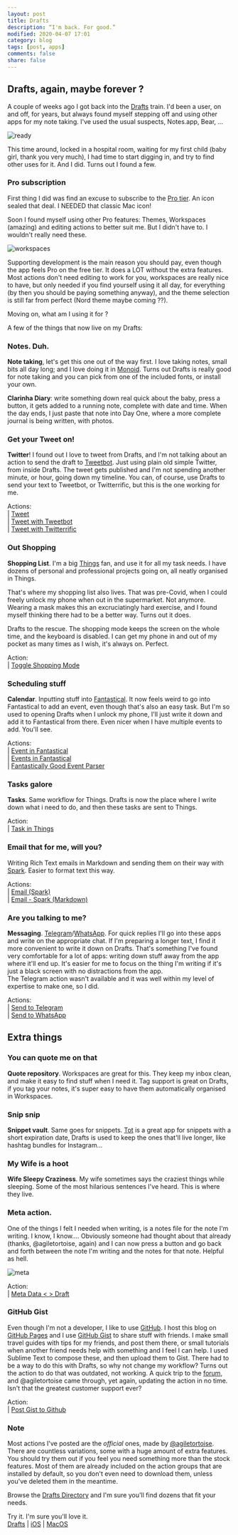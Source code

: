 ```yaml
---
layout: post
title: Drafts
description: “I'm back. For good.”
modified: 2020-04-07 17:01
category: blog
tags: [post, apps]
comments: false
share: false
---
```


## Drafts, again, maybe forever ?

A couple of weeks ago I got back into the [Drafts](https://getdrafts.com) train. I'd been a user, on and off, for years, but always found myself stepping off and using other apps for my note taking. I've used the usual suspects, Notes.app, Bear, ...

![ready](https://raw.githubusercontent.com/maique/xanatoNet/master/docs/images/drafts-ready.png)

This time around, locked in a hospital room, waiting for my first child (baby girl, thank you very much), I had time to start digging in, and try to find other uses for it. And I did. Turns out I found a few. 

### Pro subscription 
First thing I did was find an excuse to subscribe to the [Pro tier](https://docs.getdrafts.com/draftspro). An icon sealed that deal. I NEEDED that classic Mac icon!

Soon I found myself using other Pro features: Themes, Workspaces (amazing) and editing actions to better suit me. But I didn't have to. I wouldn't really need these. 

![workspaces](https://raw.githubusercontent.com/maique/xanatoNet/master/docs/images/drafts-workspaces.png)

Supporting development is the main reason you should pay, even though the app feels Pro on the free tier. It does a LOT without the extra features. Most actions don't need editing to work for you, workspaces are really nice to have, but only needed if you find yourself using it all day, for everything (by then you should be paying something anyway), and the theme selection is still far from perfect (Nord theme maybe coming ??). 

Moving on, what am I using it for ? 

A few of the things that now live on my Drafts:

### Notes. Duh. 
**Note taking**, let's get this one out of the way first. 
I love taking notes, small bits all day long; and I love doing it in [Monoid](https://larsenwork.com/monoid/). Turns out Drafts is really good for note taking and you can pick from one of the included fonts, or install your own.

**Clarinha Diary**: write something down real quick about the baby, press a button, it gets added to a running note, complete with date and time. When the day ends, I just paste that note into Day One, where a more complete journal is being written, with photos.

### Get your Tweet on!
**Twitter**! I found out I love to tweet from Drafts, and I'm not talking about an action to send the draft to [Tweetbot](https://tapbots.com/tweetbot/). Just using plain old simple Twitter, from inside Drafts. The tweet gets published and I'm not spending another minute, or hour, going down my timeline. 
You can, of course, use Drafts to send your text to Tweetbot, or Twitterrific, but this is the one working for me.

Actions:  
| [Tweet](https://actions.getdrafts.com/a/1E5)  
| [Tweet with Tweetbot](https://actions.getdrafts.com/a/1CT)  
| [Tweet with Twitterrific](https://actions.getdrafts.com/a/1CU)  

### Out Shopping 
**Shopping List**. I'm a big [Things](https://culturedcode.com/things/) fan, and use it for all my task needs. I have dozens of personal and professional projects going on, all neatly organised in Things. 

That's where my shopping list also lives. That was pre-Covid, when I could freely unlock my phone when out in the supermarket. Not anymore. Wearing a mask makes this an excruciatingly hard exercise, and I found myself thinking there had to be a better way. Turns out it does.

Drafts to the rescue. The shopping mode keeps the screen on the whole time, and the keyboard is disabled. I can get my phone in and out of my pocket as many times as I wish, it's always on. Perfect.

Action:  
| [Toggle Shopping Mode](https://actions.getdrafts.com/a/1OR)  

### Scheduling stuff
**Calendar**. Inputting stuff into [Fantastical](https://flexibits.com/fantastical). It now feels weird to go into Fantastical to add an event, even though that's also an easy task. But I'm so used to opening Drafts when I unlock my phone, I'll just write it down and add it to Fantastical from there. Even nicer when I have multiple events to add. You'll see. 

Actions:  
| [Event in Fantastical](https://actions.getdrafts.com/a/1CM)  
| [Events in Fantastical](https://actions.getdrafts.com/a/1ED)  
| [Fantastically Good Event Parser](https://actions.getdrafts.com/a/1Lk)  

### Tasks galore
**Tasks**. Same workflow for Things. Drafts is now the place where I write down what i need to do, and then these tasks are sent to Things. 

Action:  
| [Task in Things](https://actions.getdrafts.com/a/1CO)  

### Email that for me, will you?
Writing Rich Text emails in Markdown and sending them on their way with [Spark](https://sparkmailapp.com). Easier to format text this way. 

Actions:  
| [Email (Spark)](https://actions.getdrafts.com/a/1J3)  
| [Email - Spark (Markdown)](https://actions.getdrafts.com/a/1JR)  

### Are you talking to me?
**Messaging**. [Telegram](https://telegram.org)/[WhatsApp](https://www.whatsapp.com). For quick replies I'll go into these apps and write on the appropriate chat. If I'm preparing a longer text, I find it more convenient to write it down on Drafts. 
That's something I've found very comfortable for a lot of apps: writing down stuff away from the app where it'll end up. It's easier for me to focus on the thing I'm writing if it's just a black screen with no distractions from the app.  
The Telegram action wasn't available and it was well within my level of expertise to make one, so I did.

Actions:  
| [Send to Telegram](https://actions.getdrafts.com/a/18E)  
| [Send to WhatsApp](https://actions.getdrafts.com/a/1HN)  

## Extra things

### You can quote me on that 
**Quote repository**. Workspaces are great for this. They keep my inbox clean, and make it easy to find stuff when I need it. Tag support is great on Drafts, if you tag your notes, it's super easy to have them automatically organised in Workspaces.

### Snip snip
**Snippet vault**. Same goes for snippets. [Tot](https://tot.rocks) is a great app for snippets with a short expiration date, Drafts is used to keep the ones that'll live longer, like hashtag bundles for Instagram...

### My Wife is a hoot
**Wife Sleepy Craziness**. My wife sometimes says the craziest things while sleeping. Some of the most hilarious sentences I've heard. This is where they live. 

### Meta action. 
One of the things I felt I needed when writing, is a notes file for the note I'm writing. I know, I know....
Obviously someone had thought about that already (thanks, @agiletortoise, again) and I can now press a button and go back and forth between the note I'm writing and the notes for that note. Helpful as hell. 

![meta](https://raw.githubusercontent.com/maique/xanatoNet/master/docs/images/drafts-meta.png)

Action:  
| [Meta Data < > Draft](https://actions.getdrafts.com/a/17w)  

### GitHub Gist

Even though I'm not a developer, I like to use [GitHub](https://github.com). I host this blog on [GitHub Pages](https://pages.github.com) and I use [GitHub Gist](https://gist.github.com) to share stuff with friends. I make small travel guides with tips for my friends, and post them there, or small tutorials when another friend needs help with something and I feel I can help.
I used Sublime Text to compose these, and then upload them to Gist. There had to be a way to do this with Drafts, so why not change my workflow?
Turns out the action to do that was outdated, not working. A quick trip to the [forum](https://forums.getdrafts.com), and @agiletortoise came through, yet again, updating the action in no time. Isn't that the greatest customer support ever?

Action:  
| [Post Gist to Github](https://actions.getdrafts.com/a/18O)  

### Note

Most actions I've posted are the _official_ ones, made by [@agiletortoise](http://twitter.com/agiletortoise). There are countless variations, some with a huge amount of extra features. You should try them out if you feel you need something more than the stock features.
Most of them are already included on the action groups that are installed by default, so you don't even need to download them, unless you've deleted them in the meantime.

Browse the [Drafts Directory](https://actions.getdrafts.com) and I'm sure you'll find dozens that fit your needs.

Try it. I'm sure you'll love it.  
[Drafts](https://getdrafts.com) | [iOS](https://itunes.apple.com/app/id1236254471?ls=1&mt=8) | [MacOS](https://itunes.apple.com/app/id1435957248?mt=12)
